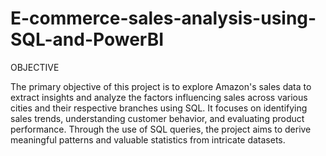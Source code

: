 # E-commerce-sales-analysis-using-SQL-and-PowerBI
OBJECTIVE

The primary objective of this project is to explore Amazon's sales data to extract insights and analyze the factors influencing sales across various cities and their respective branches using SQL. It focuses on identifying sales trends, understanding customer behavior, and evaluating product performance. Through the use of SQL queries, the project aims to derive meaningful patterns and valuable statistics from intricate datasets.

